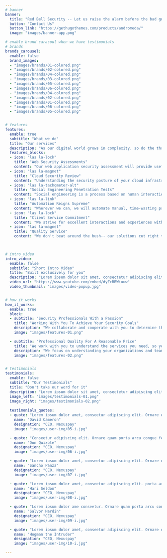 ```yaml
---
# banner
banner:
  title: "Red Bell Security -- Let us raise the alarm before the bad guys do"
  button: "Contact Us"
  button_link: "https://gethugothemes.com/products/andromeda/"
  image: "images/banner-app.png"

# enable brand carasoul when we have testimonials
# brands
brands_carousel:
  enable: false
  brand_images:
  - "images/brands/01-colored.png"
  - "images/brands/02-colored.png"
  - "images/brands/04-colored.png"
  - "images/brands/03-colored.png"
  - "images/brands/05-colored.png"
  - "images/brands/06-colored.png"
  - "images/brands/04-colored.png"
  - "images/brands/02-colored.png"
  - "images/brands/01-colored.png"
  - "images/brands/06-colored.png"
  - "images/brands/05-colored.png"


# features
features:
  enable: true
  subtitle: "What we do"
  title: "Our services"
  description: "As our digital world grows in complexity, so do the threats facing us. Staying ahead of bad actors requires an intimate understanding of the tactics and techniques these individuals and groups use in order to plan and execute attacks against your information systems. Red Bell Security is an information security consulting firm which can assist your organization in coming to understand the threats which face it, and evolving your security program to defend against those threats. "
  features_blocks:
  - icon: "las la-lock"
    title: "Web Security Assessments"
    content: "Our web application security assessment will provide useful insights into the security posture of your organizations web applications."
  - icon: "las la-magnet"
    title: "Cloud Security Review"
    content: "Understanding the security posture of your cloud infrastructure is fundamental to protecting the integrity of your organizations data and safety of your users."
  - icon: "las la-tachometer-alt"
    title: "Social Engineering Penetration Tests"
    content: "Social engineering is a process based on human interaction where psychological manipulation is used to trick individuals into making security mistakes. Many high profile corporate cyber attacks in the last several years have utilized this vector."
  - icon: "las la-link"
    title: "Automation Reigns Supreme"
    content: "Wherever we can, we will automate manual, time-wasting processes. Allow your teams to focus on the real value-add instead of boring, repetitive drivel."
  - icon: "las la-lock"
    title: "Client Service Commitment"
    content: "We strive for excellent interactions and experiences with all of our clients. We will keep active lines of communication open with you when needed."
  - icon: "las la-magnet"
    title: "Quality Service"
    content: "We don't beat around the bush-- our solutions cut right to the chase and strive for elegance and simplicity. Goodbye stacks of barely legible code, hello plain and simple solutions that actually work!"
    


# intro_video
intro_video:   
  enable: false
  subtitle: "Short Intro Video"
  title: "Built exclusively for you"
  description: "Lorem ipsum dolor sit amet, consectetur adipiscing elit. Morbi egestas <br> Werat viverra id et aliquet. vulputate egestas sollicitudin."
  video_url: "https://www.youtube.com/embed/dyZcRRWiuuw"
  video_thumbnail: "images/video-popup.jpg"


# how_it_works
how_it_works:   
  enable: true
  block:
  - subtitle: "Security Professionals With a Passion"
    title: "Working With You To Achieve Your Security Goals"
    description: "We collaborate and cooperate with you to determine the best security solutions for your organization, and to also take the time to train and communicate those solutions to technical teams and business leaders alike. Who says tech pros can't talk?"
    image: "images/features-01.png"

  - subtitle: "Professional Quality For A Reasonable Price"
    title: "We work with you to understand the services you need, so you don't pay for what you don't"
    description: "We focus on understanding your organizations and teams unique goals and circumstances to facilitate a TODO"
    image: "images/features-02.png"


# testimonials
testimonials:   
  enable: false
  subtitle: "Our Testimonials"
  title: "Don't take our word for it"
  description: "Lorem ipsum dolor sit amet, consectetur adipiscing elit. Morbi egestas <br> Werat viverra id et aliquet. vulputate egestas sollicitudin."
  image_left: "images/testimonials-01.png"
  image_right: "images/testimonials-02.png"
  
  testimonials_quotes:
  - quote: "Lorem ipsum dolor amet, conseetur adipiscing elit. Ornare quam porta arcu congue felis volutpat. Vitae lectudbfs dolor faucibus"
    name: "David Cameron"
    designation: "CEO, Nexuspay"
    image: "images/user-img/05-i.jpg"

  - quote: "Conseetur adipiscing elit. Ornare quam porta arcu congue felis volutpat. Vitae lectudbfs pellentesque vitae dolor faucibus"
    name: "Don Quixote"
    designation: "CEO, Nexuspay"
    image: "images/user-img/06-i.jpg"

  - quote: "Lorem ipsum dolor amet, conseetur adipiscing elit. Ornare quam porta arcu congue felis volutpat. Vitae lectudbfs pellentesque vitae dolor"
    name: "Sancho Panza"
    designation: "CEO, Nexuspay"
    image: "images/user-img/07-i.jpg"

  - quote: "Lorem ipsum dolor amet, conseetur adipiscing elit. porta arcu congue felis volutpat. Vitae lectudbfs pellentesque vitae dolor faucibus"
    name: "Hari Seldon"
    designation: "CEO, Nexuspay"
    image: "images/user-img/08-i.jpg"

  - quote: "Lorem ipsum dolor ame conseetur. Ornare quam porta arcu congue felis volutpat. Vitae lectudbfs pellentesque vitae dolor faucibus"
    name: "Salvor Hardin"
    designation: "CEO, Nexuspay"
    image: "images/user-img/09-i.jpg"

  - quote: "Lorem ipsum dolor amet, conseetur adipiscing elit. Ornare quam porta arcu congue lectudbfs pellentesque vitae dolor faucibus"
    name: "Hogman the Intruder"
    designation: "CEO, Nexuspay"
    image: "images/user-img/10-i.jpg"

---
```

